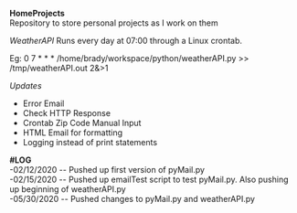 **HomeProjects**  
Repository to store personal projects as I work on them

*WeatherAPI* 
Runs every day at 07:00 through a Linux crontab. 

Eg: 0 7 * * * /home/brady/workspace/python/weatherAPI.py >> /tmp/weatherAPI.out 2&>1

*Updates*
* Error Email
* Check HTTP Response
* Crontab Zip Code Manual Input
* HTML Email for formatting
* Logging instead of print statements

**#LOG**  
-02/12/2020 -- Pushed up first version of pyMail.py  
-02/15/2020 -- Pushed up emailTest script to test pyMail.py. Also pushing up beginning of weatherAPI.py  
-05/30/2020 -- Pushed changes to pyMail.py and weatherAPI.py
